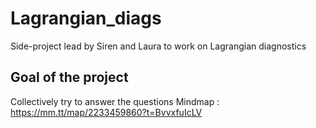 # Lagrangian_diags
Side-project lead by Siren and Laura to work on Lagrangian diagnostics


## Goal of the project
Collectively try to answer the questions
Mindmap : https://mm.tt/map/2233459860?t=BvvxfuIcLV
